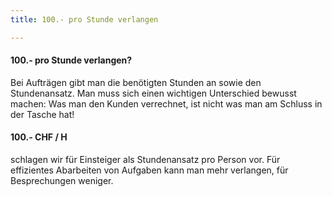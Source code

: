 ```yaml
---
title: 100.- pro Stunde verlangen

---
```

#### 100.- pro Stunde verlangen?
Bei Aufträgen gibt man die benötigten Stunden an sowie den Stundenansatz. Man muss sich einen wichtigen Unterschied bewusst machen: Was man den Kunden verrechnet, ist nicht was man am Schluss in der Tasche hat!

#### 100.- CHF / H
schlagen wir für Einsteiger als Stundenansatz pro Person vor. Für effizientes Abarbeiten von Aufgaben kann man mehr verlangen, für Besprechungen weniger.
